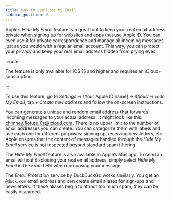 ```yaml
---
title: How to use Hide My Email
sidebar_position: 6
---
```


Apple’s *Hide My Email* feature is a great tool to keep your real email address private when signing up for websites and apps that use Apple ID. You can even use it for private correspondence and manage all incoming messages just as you would with a regular email account. This way, you can protect your privacy and keep your real email address hidden from prying eyes.

:::note

The feature is only available for iOS 15 and higher and requires an iCloud+ subscription.

:::

To use this feature, go to *Settings* → [Your Apple ID name] → *iCloud* → *Hide My Email*, tap *+ Create new address* and follow the on-screen instructions.

You can generate a unique and random email address that forwards incoming messages to your actual address. It might look like this: chimney.floture_0s@icloud.com. There is no upper limit to the number of email addresses you can create. You can categorize them with labels and use each one for different purposes: signing up, receiving newsletters, etc. Apple ensures that the content of messages handled through the *Hide My Email* service is not inspected beyond standard spam filtering.

The *Hide My Email* feature is also available in Apple’s Mail app. To send an email without disclosing your real email address, simply select *Hide My Email* in the *From* field when composing your message.

The *Email Protection* service by DuckDuckGo works similarly. You get an `@duck.com` email address and can create email aliases for sign-ups and newsletters. If these aliases begin to attract too much spam, they can be easily discarded.
